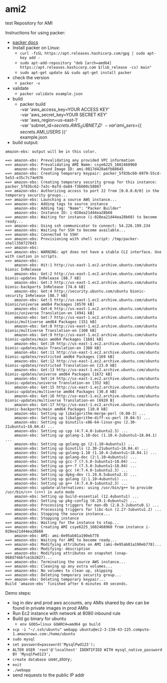 # ami2
test
Repository for AMI

Instructions for using packer:
- [packer docs](https://learn.hashicorp.com/collections/packer/getting-started)
- Install packer on Linux:
  - `curl -fsSL https://apt.releases.hashicorp.com/gpg | sudo apt-key add -`
  - `sudo apt-add-repository "deb [arch=amd64] https://apt.releases.hashicorp.com $(lsb_release -cs) main"`
  - `sudo apt-get update && sudo apt-get install packer`
- check the version
  - `packer -v`
- validate
  - `packer validate example.json`
- build
  - packer build \
      -var 'aws_access_key=YOUR ACCESS KEY' \
      -var 'aws_secret_key=YOUR SECRET KEY' \
      -var 'aws_region=us-east-1' \
      -var 'subnet_id=${{ secrets.AWS_SUBNET_ID }}' \
      -var 'ami_users=${{ secrets.AMI_USERS }}' \
      example.json
- build output:
```
amazon-ebs: output will be in this color.

==> amazon-ebs: Prevalidating any provided VPC information
==> amazon-ebs: Prevalidating AMI Name: csye6225_1602468960
    amazon-ebs: Found Image ID: ami-0817d428a6fb68645
==> amazon-ebs: Creating temporary keypair: packer_5f83bc60-8979-55cd-5e53-e35c7c74e976
==> amazon-ebs: Creating temporary security group for this instance: packer_5f83bc62-7a3c-0afd-da84-f36600c58087
==> amazon-ebs: Authorizing access to port 22 from [0.0.0.0/0] in the temporary security groups...
==> amazon-ebs: Launching a source AWS instance...
==> amazon-ebs: Adding tags to source instance
    amazon-ebs: Adding tag: "Name": "Packer Builder"
    amazon-ebs: Instance ID: i-028ea21d44ea28b68
==> amazon-ebs: Waiting for instance (i-028ea21d44ea28b68) to become ready...
==> amazon-ebs: Using ssh communicator to connect: 54.226.199.234
==> amazon-ebs: Waiting for SSH to become available...
==> amazon-ebs: Connected to SSH!
==> amazon-ebs: Provisioning with shell script: /tmp/packer-shell350727843
==> amazon-ebs:
==> amazon-ebs: WARNING: apt does not have a stable CLI interface. Use with caution in scripts.
==> amazon-ebs:
    amazon-ebs: Hit:1 http://us-east-1.ec2.archive.ubuntu.com/ubuntu bionic InRelease
    amazon-ebs: Get:2 http://us-east-1.ec2.archive.ubuntu.com/ubuntu bionic-updates InRelease [88.7 kB]
    amazon-ebs: Get:3 http://us-east-1.ec2.archive.ubuntu.com/ubuntu bionic-backports InRelease [74.6 kB]
    amazon-ebs: Get:4 http://security.ubuntu.com/ubuntu bionic-security InRelease [88.7 kB]
    amazon-ebs: Get:5 http://us-east-1.ec2.archive.ubuntu.com/ubuntu bionic/universe amd64 Packages [8570 kB]
    amazon-ebs: Get:6 http://us-east-1.ec2.archive.ubuntu.com/ubuntu bionic/universe Translation-en [4941 kB]
    amazon-ebs: Get:7 http://us-east-1.ec2.archive.ubuntu.com/ubuntu bionic/multiverse amd64 Packages [151 kB]
    amazon-ebs: Get:8 http://us-east-1.ec2.archive.ubuntu.com/ubuntu bionic/multiverse Translation-en [108 kB]
    amazon-ebs: Get:9 http://us-east-1.ec2.archive.ubuntu.com/ubuntu bionic-updates/main amd64 Packages [1681 kB]
    amazon-ebs: Get:10 http://us-east-1.ec2.archive.ubuntu.com/ubuntu bionic-updates/main Translation-en [360 kB]
    amazon-ebs: Get:11 http://us-east-1.ec2.archive.ubuntu.com/ubuntu bionic-updates/restricted amd64 Packages [169 kB]
    amazon-ebs: Get:12 http://us-east-1.ec2.archive.ubuntu.com/ubuntu bionic-updates/restricted Translation-en [23.0 kB]
    amazon-ebs: Get:13 http://us-east-1.ec2.archive.ubuntu.com/ubuntu bionic-updates/universe amd64 Packages [1672 kB]
    amazon-ebs: Get:14 http://us-east-1.ec2.archive.ubuntu.com/ubuntu bionic-updates/universe Translation-en [352 kB]
    amazon-ebs: Get:15 http://us-east-1.ec2.archive.ubuntu.com/ubuntu bionic-updates/multiverse amd64 Packages [30.8 kB]
    amazon-ebs: Get:16 http://us-east-1.ec2.archive.ubuntu.com/ubuntu bionic-updates/multiverse Translation-en [6920 B]
    amazon-ebs: Get:17 http://us-east-1.ec2.archive.ubuntu.com/ubuntu bionic-backports/main amd64 Packages [10.0 kB]
    amazon-ebs: Setting up libalgorithm-merge-perl (0.08-3) ...
    amazon-ebs: Setting up libalgorithm-diff-xs-perl (0.04-5) ...
    amazon-ebs: Setting up binutils-x86-64-linux-gnu (2.30-21ubuntu1~18.04.4) ...
    amazon-ebs: Setting up cpp (4:7.4.0-1ubuntu2.3) ...
    amazon-ebs: Setting up golang-1.10-doc (1.10.4-2ubuntu1~18.04.1) ...
    amazon-ebs: Setting up golang-go (2:1.10~4ubuntu1) ...
    amazon-ebs: Setting up binutils (2.30-21ubuntu1~18.04.4) ...
    amazon-ebs: Setting up golang-1.10 (1.10.4-2ubuntu1~18.04.1) ...
    amazon-ebs: Setting up golang-doc (2:1.10~4ubuntu1) ...
    amazon-ebs: Setting up gcc-7 (7.5.0-3ubuntu1~18.04) ...
    amazon-ebs: Setting up g++-7 (7.5.0-3ubuntu1~18.04) ...
    amazon-ebs: Setting up gcc (4:7.4.0-1ubuntu2.3) ...
    amazon-ebs: Setting up dpkg-dev (1.19.0.5ubuntu2.3) ...
    amazon-ebs: Setting up golang (2:1.10~4ubuntu1) ...
    amazon-ebs: Setting up g++ (4:7.4.0-1ubuntu2.3) ...
    amazon-ebs: update-alternatives: using /usr/bin/g++ to provide /usr/bin/c++ (c++) in auto mode
    amazon-ebs: Setting up build-essential (12.4ubuntu1) ...
    amazon-ebs: Setting up pkg-config (0.29.1-0ubuntu2) ...
    amazon-ebs: Processing triggers for man-db (2.8.3-2ubuntu0.1) ...
    amazon-ebs: Processing triggers for libc-bin (2.27-3ubuntu1.2) ...
==> amazon-ebs: Stopping the source instance...
    amazon-ebs: Stopping instance
==> amazon-ebs: Waiting for the instance to stop...
==> amazon-ebs: Creating AMI csye6225_1602468960 from instance i-028ea21d44ea28b68
    amazon-ebs: AMI: ami-0e95ab01a190eb778
==> amazon-ebs: Waiting for AMI to become ready...
==> amazon-ebs: Modifying attributes on AMI (ami-0e95ab01a190eb778)...
    amazon-ebs: Modifying: description
==> amazon-ebs: Modifying attributes on snapshot (snap-068d74bbfce1b2827)...
==> amazon-ebs: Terminating the source AWS instance...
==> amazon-ebs: Cleaning up any extra volumes...
==> amazon-ebs: No volumes to clean up, skipping
==> amazon-ebs: Deleting temporary security group...
==> amazon-ebs: Deleting temporary keypair...
Build 'amazon-ebs' finished after 6 minutes 49 seconds.
```

Demo steps:
- log in dev and prod aws accounts, any AMIs shared by dev can be found in private images in prod AMIs
- Run Ec2 instance with network at 8080 inbound rule
- Build go binary for ubuntu
  - `env GOOS=linux GOARCH=amd64 go build`
- `scp -i "~/.ssh/ubuntu" webapp ubuntu@ec2-3-238-43-225.compute-1.amazonaws.com:/home/ubuntu`
- `sudo mysql`
- `set password=password('MysqlPwd123');`
- `ALTER USER 'root'@'localhost' IDENTIFIED WITH mysql_native_password BY 'MysqlPwd123';`
- `create database `user_story`;`
- `exit`
- `./webapp`
- send requests to the public IP addr
